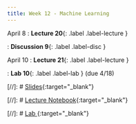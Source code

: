 ```yaml
---
title: Week 12 - Machine Learning
---
```


April 8
: **Lecture 20**{: .label .label-lecture }

: **Discussion 9**{: .label .label-disc } 

April 10
: **Lecture 21**{: .label .label-lecture }

: **Lab 10**{: .label .label-lab } (due 4/18)

[//]: # [Slides](){:target="_blank"} 

[//]: # [Lecture Notebook](){:target="_blank"} 

[//]: # [Lab ](){:target="_blank"} 

